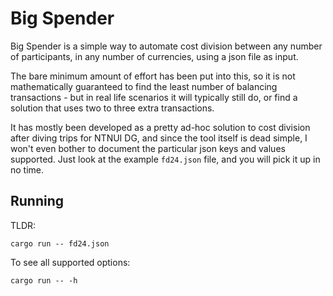 # Big Spender

Big Spender is a simple way to automate cost division
between any number of participants, in any number of
currencies, using a json file as input.

The bare minimum amount of effort has been put into this,
so it is not mathematically guaranteed to find the least
number of balancing transactions - but in real life
scenarios it will typically still do, or find a solution
that uses two to three extra transactions.

It has mostly been developed as a pretty ad-hoc solution
to cost division after diving trips for NTNUI DG, and
since the tool itself is dead simple, I won't even
bother to document the particular json keys and values
supported. Just look at the example `fd24.json` file,
and you will pick it up in no time.

## Running

TLDR:
```
cargo run -- fd24.json
```

To see all supported options:
```
cargo run -- -h
```
